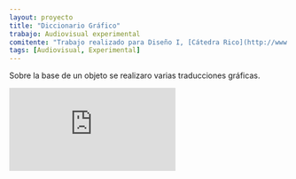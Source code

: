 ```yaml
---
layout: proyecto
title: "Diccionario Gráfico"
trabajo: Audiovisual experimental
comitente: "Trabajo realizado para Diseño I, [Cátedra Rico](http://www.catedrarico.com.ar), FADU--UBA."
tags: [Audiovisual, Experimental]
---
```


Sobre la base de un objeto se realizaro varias traducciones gráficas.

<div class="embed-container"><iframe src="https://player.vimeo.com/video/25803793?title=0&byline=0&portrait=0" frameborder="0" webkitAllowFullScreen mozallowfullscreen allowFullScreen></iframe></div>
